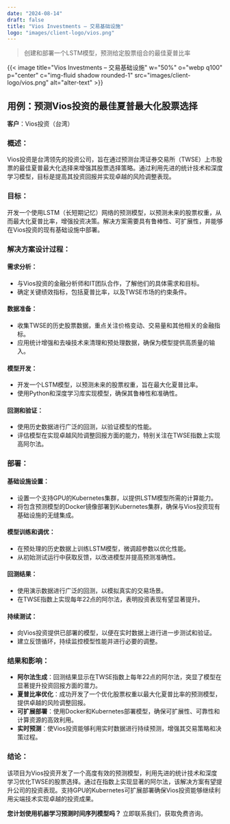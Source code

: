 ```yaml
---
date: "2024-08-14"
draft: false
title: "Vios Investments – 交易基础设施"
logo: "images/client-logo/vios.png"
---
```



> 创建和部署一个LSTM模型，预测给定股票组合的最佳夏普比率


{{< image title="Vios Investments – 交易基础设施" w="50%" o="webp q100" p="center" c="img-fluid shadow rounded-1" src="images/client-logo/vios.png" alt="alter-text" >}}

## 用例：预测Vios投资的最佳夏普最大化股票选择

**客户**：Vios投资（台湾）

### 概述：

Vios投资是台湾领先的投资公司，旨在通过预测台湾证券交易所（TWSE）上市股票的最佳夏普最大化选择来增强其股票选择策略。通过利用先进的统计技术和深度学习模型，目标是提高其投资回报并实现卓越的风险调整表现。

### 目标：

开发一个使用LSTM（长短期记忆）网络的预测模型，以预测未来的股票权重，从而最大化夏普比率，增强投资决策。解决方案需要具有鲁棒性、可扩展性，并能够在Vios投资的现有基础设施中部署。

### 解决方案设计过程：

#### 需求分析：

- 与Vios投资的金融分析师和IT团队合作，了解他们的具体需求和目标。
- 确定关键绩效指标，包括夏普比率，以及TWSE市场的约束条件。

#### 数据准备：

- 收集TWSE的历史股票数据，重点关注价格变动、交易量和其他相关的金融指标。
- 应用统计增强和去噪技术来清理和预处理数据，确保为模型提供高质量的输入。

#### 模型开发：

- 开发一个LSTM模型，以预测未来的股票权重，旨在最大化夏普比率。
- 使用Python和深度学习库实现模型，确保其鲁棒性和准确性。

#### 回测和验证：

- 使用历史数据进行广泛的回测，以验证模型的性能。
- 评估模型在实现卓越风险调整回报方面的能力，特别关注在TWSE指数上实现高阿尔法。

### 部署：

#### 基础设施设置：

- 设置一个支持GPU的Kubernetes集群，以提供LSTM模型所需的计算能力。
- 将包含预测模型的Docker镜像部署到Kubernetes集群，确保与Vios投资现有基础设施的无缝集成。

#### 模型训练和调优：

- 在预处理的历史数据上训练LSTM模型，微调超参数以优化性能。
- 从初始测试运行中获取反馈，以改进模型并提高预测准确性。

#### 回测结果：

- 使用演示数据进行广泛的回测，以模拟真实的交易场景。
- 在TWSE指数上实现每年22点的阿尔法，表明投资表现有望显著提升。

#### 持续测试：

- 向Vios投资提供已部署的模型，以便在实时数据上进行进一步测试和验证。
- 建立反馈循环，持续监控模型性能并进行必要的调整。

### 结果和影响：

- **阿尔法生成**：回测结果显示在TWSE指数上每年22点的阿尔法，突显了模型在显著提升投资回报方面的潜力。
- **夏普比率优化**：成功开发了一个优化股票权重以最大化夏普比率的预测模型，提供卓越的风险调整回报。
- **可扩展部署**：使用Docker和Kubernetes部署模型，确保可扩展性、可靠性和计算资源的高效利用。
- **实时预测**：使Vios投资能够利用实时数据进行持续预测，增强其交易策略和决策过程。

### 结论：

该项目为Vios投资开发了一个高度有效的预测模型，利用先进的统计技术和深度学习优化TWSE的股票选择。通过在指数上实现显著的阿尔法，该解决方案有望提升公司的投资表现。支持GPU的Kubernetes可扩展部署确保Vios投资能够继续利用尖端技术实现卓越的投资成果。

**您计划使用机器学习预测时间序列模型吗？** 立即联系我们，获取免费咨询。